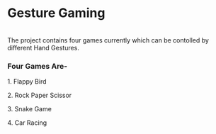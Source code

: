 <h1>Gesture Gaming</h1>
<br>
The project contains four games currently which can be contolled by different Hand Gestures.
<h3>Four Games Are-</h2>
  <p>1. Flappy Bird</p>
  <p>2. Rock Paper Scissor</p>
  <p>3. Snake Game</p>
  <p>4. Car Racing</p>
 
